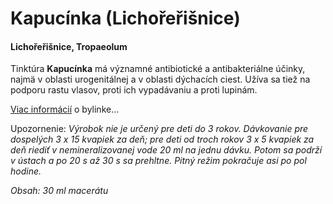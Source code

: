 Kapucínka (Lichořeřišnice)
==========================

#### Lichořeřišnice, Tropaeolum

Tinktúra **Kapucínka** má významné antibiotické a antibakteriálne účinky, najmä
v oblasti urogenitálnej a v oblasti dýchacích ciest. Užíva sa tiež na podporu
rastu vlasov, proti ich vypadávaniu a proti lupinám.

[Viac informácií](../bylinky/kapucinka-vacsia) o bylinke…

Upozornenie: *Výrobok nie je určený pre deti do 3 rokov. Dávkovanie pre
dospelých 3 x 15 kvapiek za deň; pre deti od troch rokov 3 x 5 kvapiek za deň
riediť v nemineralizovanej vode 20 ml na jednu dávku. Potom sa podrží v ústach a
po 20 s až 30 s sa prehltne. Pitný režim pokračuje asi po pol hodine.*

*Obsah: 30 ml macerátu*


